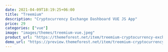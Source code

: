 ```yaml
---
date: 2021-04-09T18:19:25+06:00
title: "Treemium"
description: "Cryptocurrency Exchange Dashboard VUE JS App"
price: 29
categories: ["vue"]
image: "images/themes/treemium-vue.jpeg"
product_url: "https://themeforest.net/item/treemium-cryptocurrency-exchange-dashboard-vue-js-app/31515609"
demo_url: "https://preview.themeforest.net/item/treemium-cryptocurrency-exchange-dashboard-vue-js-app/full_screen_preview/31515609"
---
```


